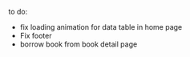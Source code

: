 to do:

- fix loading animation for data table in home page
- Fix footer
- borrow book from book detail page
